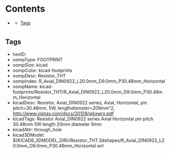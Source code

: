 



Contents
========

* [](#)
	* [Tags](#tags)

# 

## Tags

- hexID: 
- oompType: FOOTPRINT
- oompSize: kicad
- oompColor: kicad-footprints
- oompDesc: Resistor_THT
- oompIndex: R_Axial_DIN0922_L20.0mm_D9.0mm_P30.48mm_Horizontal
- oompName: kicad-footprints/Resistor_THT/R_Axial_DIN0922_L20.0mm_D9.0mm_P30.48mm_Horizontal
- kicadDesc: Resistor, Axial_DIN0922 series, Axial, Horizontal, pin pitch=30.48mm, 5W, length*diameter=20*9mm^2, http://www.vishay.com/docs/20128/wkxwrx.pdf
- kicadTags: Resistor Axial_DIN0922 series Axial Horizontal pin pitch 30.48mm 5W length 20mm diameter 9mm
- kicadAttr: through_hole
- kicad3DModel: ${KICAD6_3DMODEL_DIR}/Resistor_THT.3dshapes/R_Axial_DIN0922_L20.0mm_D9.0mm_P30.48mm_Horizontal.wrl
